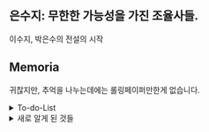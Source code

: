 ## 은수지: 무한한 가능성을 가진 조율사들.

이수지, 박은수의 전설의 시작

## Memoria

귀찮지만, 추억을 나누는데에는 롤링페이퍼만한게 없습니다.

<details><summary>To-do-List</summary>

- [ ] ChkList 완료 후, README File 꾸미기 -메인 페이지, 작동화면(gif), 기능
- [ ] 최종 완료 보고서 (ppt) 만들기
- [ ] 파일 전체적으로 필요없는 부분 정리 및 주석 달기.
- [ ] 매일매일 30분 - 1시간씩, 방향성 설계 및 코드 리뷰

---

## Day 10

--BackEnd

- [ ]

--FrontEnd

- [ ] OnMounted 활용한 NavGuard 걸어놓기.

---

## Day 9

--BackEnd

- [x] 마이페이지 사진 입출력
- [ ] Event BackEnd 작성

--FrontEnd

- [x] Update 수정
- [x] 이벤트, Youtube 영상 기반 검색 완성.
- [x] MyPage 수정

---

## Day 8

--BackEnd

- [x] 파일 입출력, 이미지
- [x] 백엔드 update 로직 수정
- [ ] 0개 작성 해결
- [ ] 색깔, 글씨체 고르기

--FrontEnd

- [x] 메세지의 수정 기능, 글씨체 설정 추가.
- [x] 미리보기 기능 추가
- [ ] 네비게이션 가드.
- [x] 전체적인 디자인 구조 수정, 색깔
- [ ] MyPage
- [x] 롤페 만들기 맨 가운데로
- [x] 마이 롤페 뷰 img null일 때 img 태그 안나오게 하기 v-if
- [x] 상세 메세지 img null일 때 img 태그 안나오게 하기
- [x] 버튼 디자인

---

## Day 6,7

--BackEnd

- [ ] 파일 입출력, 이미지

--FrontEnd

- [x] Vue 메세지 화면 구현
- [x] 롤링페이퍼 전체적인 구조 및 디자인 수정

---

## Day 5

--BackEnd

- [x] 글 작성자를 제대로 불러오지 못했던 오류 수정
- [x] 롤링페이퍼를 제대로 불러오지 못했던 오류 수정
- [x] 내 롤링페이퍼 불러오기 메소드 구현
- [x] 메세지 등록, 수정, 삭제 기능 추가

--FrontEnd

- [x] My Page 화면 구현
- [x] 롤링페이퍼 수정 화면 추가.
- [x] 나만 롤링페이퍼를 수정, 삭제 가능할 수 있도록 조건 추가
- [x] 롤링페이퍼 수정, 삭제 기능 추가

---

## Day 3, 4

- [x] 서비스 설계 재검토, DB 재설계
- [x] 롤링 페이퍼 기본 기능 만들기

--BackEnd

- [x] 롤링페이퍼 등록, 수정, 삭제 기능 추가 (수정 및 삭제는 5일차로)

--FrontEnd

- [x] Vue 롤링페이퍼 화면 구현

---

Day 2

--BackEnd

- [x] 로그인 및 회원가입 기능 작성
- [ ] JWT 인증 토큰 만들기

--FrontEnd

- [x] 로그인 및 회원가입 Vue 화면 작성

추가 기능

- [x] 로그아웃 버튼 생성
- [x] 비밀번호 확인 기능
- [x] 로컬스토리지를 이용해서 간소화해보기
- [x] 로그인 상태가 아니면, 롤링페이퍼 작성 불가하도록 설정
- [x] 로그인 상태라면, 다시 로그인이 허용되지 않도록 막아놓기
- [x] 비밀번호 유효성 검사 추가
- [x] 헤더 우측에 Login 버튼 추가, Login 시에만 User 노출하게 생성
- [x] 헤더는 홈 롤링페이퍼 이벤트 | 로그인 순으로 생성.
- [x] 최초 Login 버튼시 router.push를 통해 바로 Login 창으로 이동할 수 있도록
- [x] Login 버튼 밑에 SignUp 버튼 추가후, signUp페이지로 이동
- [x] ID, 비번 잘못입력했을 때, 알람창 뜨기
- [x] Login, Sign Up CSS 수정
- [x] 누구누구님 환영합니다.

심화 기능

- [ ] 소셜로그인을 할건가?

---

Day 1

--BackEnd

- [x] DB 구조 및 테이블을 작성하고, 프로젝트 생성합니다.

--FrontEnd

- [x] Vue의 기본적인 구조 생성

추가 기능

- [x] 서비스 설계
- [x] 배경색 추가(은지)
- [x] 홈 화면 수정
- [ ] 배경 동영상 추가 (병수)

---

## 추가 구현기능

- [ ] 피그마 목업 제작, PPT도 제작
- [ ] 서버 배포
- [ ] 다크모드? - CSS 2배 작성
- [ ] Kakao API Map 추가 가능?
- [ ] 댓글, 대댓글 ㄷㄷ
- [ ] 관리자 페이지 - 관리자 계정만 진입 가능하게 설정..?
- [ ] GAANT CHART
- [ ] 유즈 케이스, Figma 만들기
- [ ] 배경 음악 추가
- [x] 요구사항 명세서
- [x] ERD 만들기
- [ ] 회원가입 MBTI 넣을까?
- [ ] 비밀번호 재설정 기능
- [ ] 친구 팔로우 기능
- [ ] Chart.js
- [ ] 랜덤 사진

</details>

<details><summary>새로 알게 된 것들</summary>

1. DTO와 DB의 상관관계
2. CORS 에러 해결 - webconfig 설정 + CrossOrigin("\*")
3. 파일 입출력

</details>
